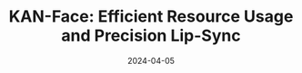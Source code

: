 ---
title: "KAN-Face: Efficient Resource Usage and Precision Lip-Sync"
date: 2024-04-05
authors: "Co-author (Accepted at ICASSP 2025)"
venue: "ICASSP 2025"
status: "Accepted"
period: "Mar. 2024 - Nov. 2024"
link: "https://ieeexplore.ieee.org/abstract/document/10888438"
excerpt: |
  - Contributed to the design and refinement of a lightweight framework utilizing KANs for efficient and accurate talking head generation.
  - Participated in the development and review of the Lip-Sync Enhancement Module, which integrates audio-temporal features and 3D representations to improve sync precision.
  - Actively involved in technical discussions and rebuttal preparation, focusing on highlighting contributions and addressing reviewer feedback.
--- 